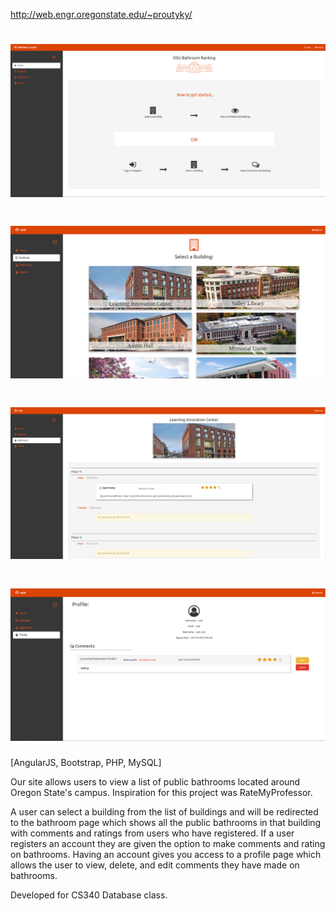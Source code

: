 http://web.engr.oregonstate.edu/~proutyky/

# ![OSU Bathroom Ranking - Home Page](img/screenshot.png)
# ![OSU Bathroom Ranking - Building Page](img/buildingpage.png)
# ![OSU Bathroom Ranking - Bathroom Page](img/bathroompage.png)
# ![OSU Bathroom Ranking - Profile Page](img/profilepage.png)

[AngularJS, Bootstrap, PHP, MySQL]

Our site allows users to view a list of public bathrooms located around Oregon State's campus. Inspiration for this project was RateMyProfessor. 

A user can select a building from the list of buildings and will be redirected to the bathroom page which shows all the public bathrooms in that building with comments and ratings from users who have registered. If a user registers an account they are given the option to make comments and rating on bathrooms. Having an account gives you access to a profile page which allows the user to view, delete, and edit comments they have made on bathrooms.

Developed for CS340 Database class.
